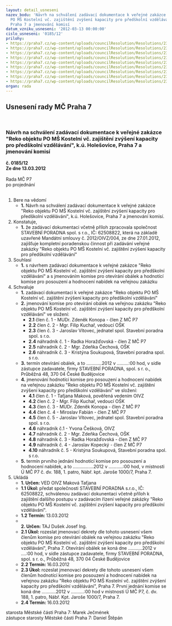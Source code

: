 ```yaml
---
layout: detail_usneseni
nazev_bodu: 'Návrh na schválení zadávací dokumentace k veřejné zakázce "Reko objektu
  PO MŠ Kostelní vč. zajištění zvýšení kapacity pro předškolní vzdělávání", k.ú. Holešovice,
  Praha 7 a jmenování komisí    '
datum_vzniku_usneseni: '2012-03-13 00:00:00'
cislo_usneseni: '0185/12'
prilohy:
- https://praha7.cz/wp-content/uploads/councilResolution/Resolutions/23005/15-12-zaddok_praha-7_ms_kostelni.pdf
- https://praha7.cz/wp-content/uploads/councilResolution/Resolutions/23005/15-12-n1__kryci_praha-7_ms_kostelni.doc
- https://praha7.cz/wp-content/uploads/councilResolution/Resolutions/23005/15-12-n2_sod_praha-7_ms_kostelni.doc
- https://praha7.cz/wp-content/uploads/councilResolution/Resolutions/23005/15-12-n3_cena_praha-7_ms_kostelni.doc
- https://praha7.cz/wp-content/uploads/councilResolution/Resolutions/23005/15-12-n4_zaruka_praha-7_ms_kostelni.doc
- https://praha7.cz/wp-content/uploads/councilResolution/Resolutions/23005/15-12-n5_sankce_praha-7_ms_kostelni.doc
- https://praha7.cz/wp-content/uploads/councilResolution/Resolutions/23005/15-12-n6_subdod_praha-7_ms_kostelni.doc
- https://praha7.cz/wp-content/uploads/councilResolution/Resolutions/23005/15-12-plna_moc_priloha_sod_praha-_ms_kostelni.doc
- https://praha7.cz/wp-content/uploads/councilResolution/Resolutions/23005/15-12-vyzva_praha-7_ms_kostelni.pdf
organ: rada
---
```

<div id="ucUsn_pList" class="usn">
	<span><h2>Usnesení rady MČ Praha 7 </h2>
<br></span><div class="standBody">
<span><h3>Návrh na schválení zadávací dokumentace k veřejné zakázce "Reko objektu PO MŠ Kostelní vč. zajištění zvýšení kapacity pro předškolní vzdělávání", k.ú. Holešovice, Praha 7 a jmenování komisí    </h3></span><div class="center">
		<strong>č. 0185/12</strong><br>
	</div>
<div class="center">
		<strong>Ze dne 13.03.2012</strong><br><br>
	</div>Rada MČ P7<br> po projednání<br><br><ol>
<li>Bere na vědomí<ul><li>
<strong>1.</strong> Návrh na schválení zadávací dokumentace k veřejné zakázce "Reko objektu PO MŠ Kostelní vč. zajištění zvýšení kapacity pro předškolní vzdělávání", k.ú. Holešovice, Praha 7 a jmenování komisí.   </li></ul>
</li>
<li>Konstatuje,<ul><li>
<strong>1.</strong> že zadávací dokumentaci včetně příloh zpracovala společnost  STAVEBNÍ PORADNA spol. s r.o., IČ: 62508822, která na základě uzavřené Mandátní smlouvy č. 2012/OIVZ/004, ze dne 27.01.2012, zajišťuje kompletní poradenskou činnost při zadávání veřejné zakázky "Reko objektu PO MŠ Kostelní vč. zajištění zvýšení kapacity pro předškolní vzdělávání"</li></ul>
</li>
<li>Souhlasí<ul><li>
<strong>1.</strong> s návrhem zadávací dokumentace k veřejné zakázce "Reko objektu PO MŠ Kostelní vč. zajištění zvýšení kapacity pro předškolní vzdělávání" a s jmenováním komise pro otevírání obálek a hodnotící komise pro posouzení a hodnocení nabídek na veřejnou zakázku </li></ul>
</li>
<li>Schvaluje<ul>
<li>
<strong>1.</strong> zadávací dokumentaci k veřejné zakázce "Reko objektu PO MŠ Kostelní vč. zajištění zvýšení kapacity pro předškolní vzdělávání"</li>
<li>
<strong>2.</strong> jmenování komise pro otevírání obálek na veřejnou zakázku "Reko objektu PO MŠ Kostelní vč. zajištění zvýšení kapacity pro předškolní vzdělávání" ve složení:<ul>
<li>
<strong>2.1</strong> člen č. 1 - MUDr. Zdeněk Konopa - člen Z MČ P7 </li>
<li>
<strong>2.2</strong> člen č. 2 - Mgr. Filip Kuchař, vedoucí OŠK </li>
<li>
<strong>2.3</strong> člen č. 3 - Jaroslav Vítovec, jednatel spol. Stavební poradna spol. s r.o.   </li>
<li>
<strong>2.4</strong> náhradník č. 1 - Radka Horažďovská - člen Z MČ P7 </li>
<li>
<strong>2.5</strong> náhradník č. 2 - Mgr. Zdeňka Čechová, OŠK </li>
<li>
<strong>2.6</strong> náhradník č. 3 - Kristýna Soukupová, Stavební poradna spol. s r.o. </li>
</ul>
</li>
<li>
<strong>3.</strong> termín otevírání obálek, a to ………...2012 v ………:00 hod, v sídle zástupce zadavatele, firmy STAVEBNÍ PORADNA, spol. s r. o., Průběžná 48, 370 04 České Budějovice </li>
<li>
<strong>4.</strong> jmenování hodnotící komise pro posouzení a hodnocení nabídek na veřejnou zakázku "Reko objektu PO MŠ Kostelní vč. zajištění zvýšení kapacity pro předškolní vzdělávání"  ve složení:<ul>
<li>
<strong>4.1</strong> člen č. 1 - Taťjana Maková, pověřená vedením OIVZ</li>
<li>
<strong>4.2</strong> člen č. 2 - Mgr. Filip Kuchař, vedoucí OŠK</li>
<li>
<strong>4.3</strong> člen č. 3 - MUDr. Zdeněk Konopa - člen Z MČ P7</li>
<li>
<strong>4.4</strong> člen č. 4 - Miroslav Fabián - člen Z MČ P7</li>
<li>
<strong>4.5</strong> člen č. 5 - Jaroslav Vítovec, jednatel spol. Stavební poradna spol. s r.o.  </li>
<li>
<strong>4.6</strong> náhradník č.1 - Yvona Češková, OIVZ </li>
<li>
<strong>4.7</strong> náhradník č. 2 - Mgr. Zdeňka Čechová, OŠK </li>
<li>
<strong>4.8</strong> náhradník č. 3 - Radka Horažďovská - člen Z MČ P7 </li>
<li>
<strong>4.9</strong> náhradník č. 4 - Jaroslav Kopecký - člen Z MČ P7 </li>
<li>
<strong>4.10</strong> náhradník č. 5 - Kristýna Soukupová, Stavební poradna spol. s r.o. </li>
</ul>
</li>
<li>
<strong>5.</strong> termín prvního jednání hodnotící komise pro posouzení a hodnocení nabídek, a to …………….2012 v ………..:00 hod, v místnosti Ú MČ P7 č. dv. 188, 1. patro, Nábř. kpt. Jaroše 1000/7, Praha 7.</li>
</ul>
</li>
<li>Ukládá<ul>
<li>
<strong>1. Určen: </strong>VED OIVZ Maková Taťjana</li>
<li>
<strong>1.1 Úkol: </strong>předat společnosti STAVEBNÍ PORADNA s.r.o., IČ: 62508822, schválenou zadávací dokunentaci včetně příloh k zajištění dalšího postupu v zadávacím řízení veřejné zakázky "Reko objektu PO MŠ Kostelní vč. zajištění zvýšení kapacity pro předškolní vzdělávání".</li>
<li>
<strong>1.2 Termín: </strong>13.03.2012</li>
<li>
<strong><br>2. Určen: </strong>TAJ Dušek Josef Ing.</li>
<li>
<strong>2.1 Úkol: </strong>rozeslat jmenovací dekrety dle tohoto usnesení všem členům komise pro otevírání obálek na veřejnou zakázku "Reko objektu PO MŠ Kostelní vč. zajištění zvýšení kapacity pro předškolní vzdělávání", Praha 7. Otevírání obálek  se koná dne ………..2012 v ….:00 hod, v sídle zástupce zadavatele, firmy STAVEBNÍ PORADNA, spol. s r. o., Průběžná 48, 370 04 České Budějovice </li>
<li>
<strong>2.2 Termín: </strong>16.03.2012</li>
<li>
<strong>2.3 Úkol: </strong>rozeslat jmenovací dekrety dle tohoto usnesení všem členům hodnotící komise pro posouzení a hodnocení nabídek na veřejnou zakázku "Reko objektu PO MŠ Kostelní vč. zajištění zvýšení kapacity pro předškolní vzdělávání", Praha 7. První jednání komise se koná dne ………..2012 v ……….:00 hod v místnosti Ú MČ P7, č. dv. 188, 1. patro, Nábř. Kpt. Jaroše 1000/7, Praha 7.      </li>
<li>
<strong>2.4 Termín: </strong>16.03.2012</li>
</ul>
</li>
</ol>starosta Městské části Praha 7: Marek Ječmének<br>zástupce starosty Městské části Praha 7: Daniel Štěpán 
</div>
</div>